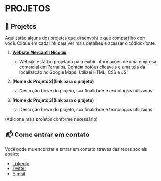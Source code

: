 # PROJETOS
## 📂 Projetos

Aqui estão alguns dos projetos que desenvolvi e que compartilho com você. Clique em cada link para ver mais detalhes e acessar o código-fonte.

1. **[Website Mercantil Nicolau](https://caiocarvalho14.github.io/MERCANTIL-NICOLAU/)**
   - Website estático projetado para exibir informações de uma empresa comercial em Parnaíba. Contém botões clicáveis e uma tela da localização no Google Maps. Utilizei HTML, CSS e JS.
   
2. **[Nome do Projeto 2](link para o projeto)**
   - Descrição breve do projeto, sua finalidade e tecnologias utilizadas.

3. **[Nome do Projeto 3](link para o projeto)**
   - Descrição breve do projeto, sua finalidade e tecnologias utilizadas.

(Adicione mais projetos conforme necessário)

## 📬 Como entrar em contato

Você pode me encontrar e entrar em contato através das redes sociais abaixo:

- [LinkedIn](seulinkedin)
- [Twitter](seutwitter)
- [E-mail](seuemail)
